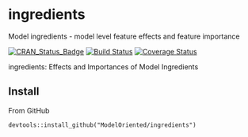 # ingredients

Model ingredients - model level feature effects and feature importance

[![CRAN_Status_Badge](http://www.r-pkg.org/badges/version/ingredients)](https://cran.r-project.org/package=ingredients)
[![Build Status](https://api.travis-ci.org/pbiecek/ingredients.png)](https://travis-ci.org/ModelOriented/ingredients)
[![Coverage
Status](https://img.shields.io/codecov/c/github/ModelOriented/ingredients/master.svg)](https://codecov.io/github/ModelOriented/ingredients?branch=master)

ingredients: Effects and Importances of Model Ingredients

## Install

From GitHub

```{r}
devtools::install_github("ModelOriented/ingredients")
```

